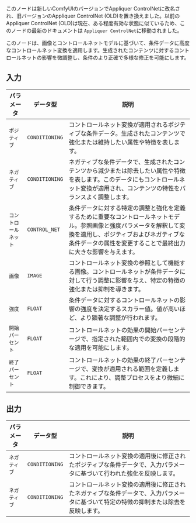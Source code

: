 このノードは新しいComfyUIのバージョンでAppliquer ControlNetに改名され、旧バージョンのAppliquer ControlNet (OLD)を置き換えました。以前のAppliquer ControlNet (OLD)は現在、ある程度有効な状態に似ているため、このノードの最新のドキュメントは `Appliquer ControlNet`に移動されました。

このノードは、画像とコントロールネットモデルに基づいて、条件データに高度なコントロールネット変換を適用します。生成されたコンテンツに対するコントロールネットの影響を微調整し、条件のより正確で多様な修正を可能にします。

## 入力

| パラメータ | データ型 | 説明 |
|-----------|-------------|-------------|
| `ポジティブ` | `CONDITIONING` | コントロールネット変換が適用されるポジティブな条件データ。生成されたコンテンツで強化または維持したい属性や特徴を表します。 |
| `ネガティブ` | `CONDITIONING` | ネガティブな条件データで、生成されたコンテンツから減少または除去したい属性や特徴を表します。このデータにもコントロールネット変換が適用され、コンテンツの特性をバランスよく調整します。 |
| `コントロールネット` | `CONTROL_NET` | 条件データに対する特定の調整と強化を定義するために重要なコントロールネットモデル。参照画像と強度パラメータを解釈して変換を適用し、ポジティブおよびネガティブな条件データの属性を変更することで最終出力に大きな影響を与えます。 |
| `画像` | `IMAGE` | コントロールネット変換の参照として機能する画像。コントロールネットが条件データに対して行う調整に影響を与え、特定の特徴の強化または抑制を導きます。 |
| `強度` | `FLOAT` | 条件データに対するコントロールネットの影響の強度を決定するスカラー値。値が高いほど、より顕著な調整が行われます。 |
| `開始パーセント` | `FLOAT` | コントロールネットの効果の開始パーセンテージで、指定された範囲内での変換の段階的な適用を可能にします。 |
| `終了パーセント` | `FLOAT` | コントロールネットの効果の終了パーセンテージで、変換が適用される範囲を定義します。これにより、調整プロセスをより微細に制御できます。 |

## 出力

| パラメータ | データ型 | 説明 |
|-----------|-------------|-------------|
| `ネガティブ` | `CONDITIONING` | コントロールネット変換の適用後に修正されたポジティブな条件データで、入力パラメータに基づいて行われた強化を反映します。 |
| `ネガティブ` | `CONDITIONING` | コントロールネット変換の適用後に修正されたネガティブな条件データで、入力パラメータに基づいて特定の特徴の抑制または除去を反映します。 |
